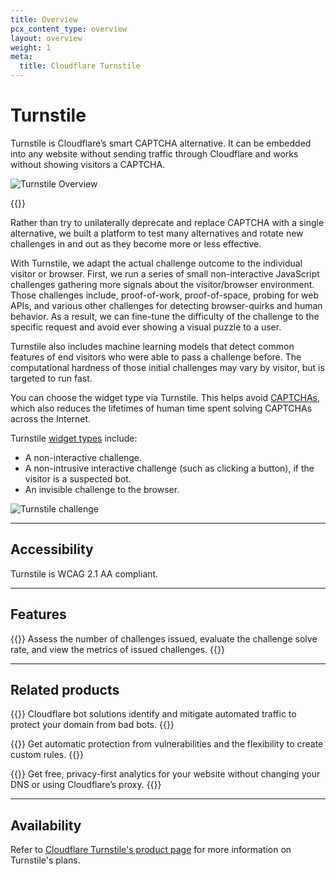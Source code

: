 ```yaml
---
title: Overview
pcx_content_type: overview
layout: overview
weight: 1
meta:
  title: Cloudflare Turnstile
---
```


# Turnstile

Turnstile is Cloudflare’s smart CAPTCHA alternative. It can be embedded into any website without sending traffic through Cloudflare and works without showing visitors a CAPTCHA.

![Turnstile Overview](/images/turnstile/turnstile-overview.png)

{{<render file="_challenge-behavior.md">}}

Rather than try to unilaterally deprecate and replace CAPTCHA with a single alternative, we built a platform to test many alternatives and rotate new challenges in and out as they become more or less effective.

With Turnstile, we adapt the actual challenge outcome to the individual visitor or browser. First, we run a series of small non-interactive JavaScript challenges gathering more signals about the visitor/browser environment. Those challenges include, proof-of-work, proof-of-space, probing for web APIs, and various other challenges for detecting browser-quirks and human behavior. As a result, we can fine-tune the difficulty of the challenge to the specific request and avoid ever showing a visual puzzle to a user.

Turnstile also includes machine learning models that detect common features of end visitors who were able to pass a challenge before. The computational hardness of those initial challenges may vary by visitor, but is targeted to run fast.

You can choose the widget type via Turnstile. This helps avoid [CAPTCHAs](https://www.cloudflare.com/learning/bots/how-captchas-work/), which also reduces the lifetimes of human time spent solving CAPTCHAs across the Internet.

Turnstile [widget types](/turnstile/concepts/widget-types/) include:

* A non-interactive challenge.
* A non-intrusive interactive challenge (such as clicking a button), if the visitor is a suspected bot.
* An invisible challenge to the browser.

<div class="medium-img">

![Turnstile challenge](/images/turnstile/turnstile-gif.gif)

</div>

---

## Accessibility

Turnstile is WCAG 2.1 AA compliant.

---

## Features

{{<feature header="Turnstile analytics" href="/turnstile/turnstile-analytics/">}}
Assess the number of challenges issued, evaluate the challenge solve rate, and view the metrics of issued challenges.
{{</feature>}}

---

## Related products

{{<related header="Bots" href="/bots/" product="bots">}}
Cloudflare bot solutions identify and mitigate automated traffic to protect your domain from bad bots.
{{</related>}}

{{<related header="WAF" href="/waf/" product="waf">}}
Get automatic protection from vulnerabilities and the flexibility to create custom rules.
{{</related>}}

{{<related header="Web Analytics" href="/analytics/web-analytics/" product="analytics">}}
Get free, privacy-first analytics for your website without changing your DNS or using Cloudflare’s proxy.
{{</related>}}

---

## Availability

Refer to [Cloudflare Turnstile's product page](https://www.cloudflare.com/products/turnstile/) for more information on Turnstile's plans.
